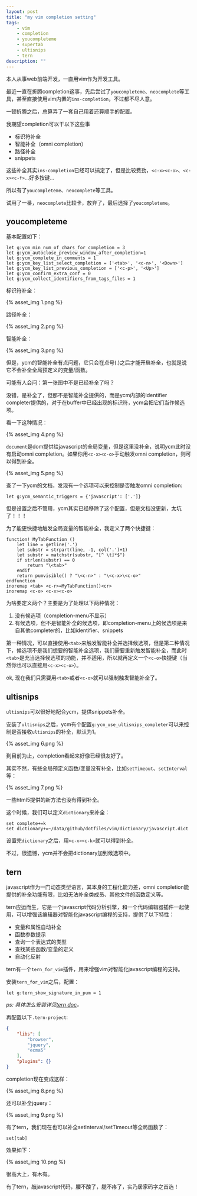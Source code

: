 ```yaml
---
layout: post
title: "my vim completion setting"
tags:
    - vim
    - completion
    - youcompleteme
    - supertab
    - ultisnips
    - tern
description: ""
---
```


本人从事web前端开发，一直用vim作为开发工具。

最近一直在折腾completion这事，先后尝试了`youcompleteme`、`neocomplete`等工具，甚至直接使用vim内置的`ins-completion`，不过都不尽人意。

一顿折腾之后，总算弄了一套自己用着还算顺手的配置。

我期望completion可以干以下这些事

- 标识符补全
- 智能补全（omni completion）
- 路径补全
- snippets

这些补全其实`ins-completion`已经可以搞定了，但是比较费劲，`<c-x><c-o>`、`<c-x><c-f>`...好多按键...

所以有了`youcompleteme`、`neocomplete`等工具。

试用了一番，`neocomplete`比较卡，放弃了，最后选择了`youcompleteme`。

## youcompleteme

基本配置如下：

```vim
let g:ycm_min_num_of_chars_for_completion = 3 
let g:ycm_autoclose_preview_window_after_completion=1
let g:ycm_complete_in_comments = 1
let g:ycm_key_list_select_completion = ['<tab>', '<c-n>', '<Down>']
let g:ycm_key_list_previous_completion = ['<c-p>', '<Up>']
let g:ycm_confirm_extra_conf = 0
let g:ycm_collect_identifiers_from_tags_files = 1
```

<!-- more -->

标识符补全：

{% asset_img 1.png %}

路径补全：

{% asset_img 2.png %}

智能补全：

{% asset_img 3.png %}

但是，ycm的智能补全有点问题，它只会在点号(.)之后才能开启补全，也就是说它不会补全全局预定义的变量/函数。

可能有人会问：第一张图中不是已经补全了吗？

没错，是补全了，但那不是智能补全提供的，而是ycm内部的identifier
completer提供的，对于在buffer中已经出现的标识符，ycm会把它们当作候选项。

看一下这种情况：

{% asset_img 4.png %}

`document`是dom提供给javascript的全局变量，但是这里没补全，说明ycm此时没有启动omni
completion。如果你用`<c-x><c-o>`手动触发omni completion，则可以得到补全。

{% asset_img 5.png %}

查了一下ycm的文档，发现有一个选项可以来控制是否触发omni completion:

```vim
let g:ycm_semantic_triggers = {'javascript': ['.']}
```

但是设置之后不管用，ycm其实已经移除了这个配置，但是文档没更新，太坑了！！！

为了能更快捷地触发全局变量的智能补全，我定义了两个快捷键：

```vim
function! MyTabFunction ()
    let line = getline('.')
    let substr = strpart(line, -1, col('.')+1)
    let substr = matchstr(substr, "[^ \t]*$")
    if strlen(substr) == 0
        return "\<tab>"
    endif
    return pumvisible() ? "\<c-n>" : "\<c-x>\<c-o>"
endfunction
inoremap <tab> <c-r>=MyTabFunction()<cr>
inoremap <c-o> <c-x><c-o>
```

为啥要定义两个？主要是为了处理以下两种情况：

1. 没有候选项（completion-menu不显示）
2. 有候选项，但不是智能补全的候选项，即completion-menu上的候选项是来自其他completer的，比如identifier、snippets

第一种情况，可以直接使用`<tab>`来触发智能补全并选择候选项，但是第二种情况下，候选项不是我们想要的智能补全选项，我们需要重新触发智能补全，而此时`<tab>`是充当选择候选项的功能，并不适用，所以就再定义一个`<c-o>`快捷键（当然你也可以直接用`<c-x><c-o>`）。

ok, 现在我们只需要用`<tab>`或者`<c-o>`就可以强制触发智能补全了。

## ultisnips

`ultisnips`可以很好地配合ycm，提供snippets补全。

安装了`ultisnips`之后，ycm有个配置`g:ycm_use_ultisnips_completer`可以来控制是否接收`ultisnips`的补全，默认为1。

{% asset_img 6.png %}

到目前为止，completion看起来好像已经很友好了。

其实不然，有些全局预定义函数/变量没有补全，比如`setTimeout`、`setInterval`等：

{% asset_img 7.png %}

一些html5提供的新方法也没有得到补全。

这个时候，我们可以定义`dictionary`来补全：

```vim
set complete+=k
set dictionary+=~/data/github/dotfiles/vim/dictionary/javascript.dict
```

设置完`dictionary`之后，用`<c-x><c-k>`就可以得到补全。

不过，很遗憾，ycm并不会把dictionary加到候选项中。

## tern

javascript作为一门动态类型语言，其本身的工程化能力差，omni
completion能提供的补全功能有限，比如无法补全类成员、其他文件的函数定义等。

tern应运而生，它是一个javascript代码分析引擎，和一个代码编辑器插件一起使用，可以增强该编辑器对智能化javascript编程的支持，提供了以下特性：

- 变量和属性自动补全
- 函数参数提示
- 查询一个表达式的类型
- 查找某些函数/变量的定义
- 自动化反射

tern有一个`tern_for_vim`插件，用来增强vim对智能化javascript编程的支持。

安装`tern_for_vim`之后，配置：

```vim
let g:tern_show_signature_in_pum = 1
```

_ps: 具体怎么安装详见[tern doc](http://ternjs.net/doc/manual.html)。_

再配置以下`.tern-project`:

```json
{
    "libs": [
        "browser",
        "jquery",
        "ecma5"
    ],
    "plugins": {}
}
```

completion现在变成这样：

{% asset_img 8.png %}

还可以补全jquery：

{% asset_img 9.png %}

有了tern，我们现在也可以补全setInterval/setTimeout等全局函数了：

```text
set[tab]
```

效果如下：

{% asset_img 10.png %}

很高大上，有木有。

有了tern，敲javascript代码，腰不酸了，腿不疼了，实乃居家码字之首选！
